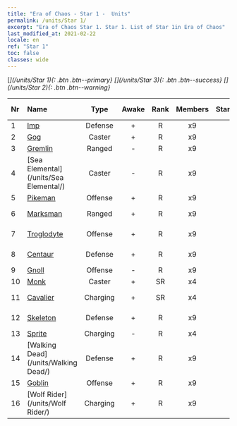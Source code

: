 ```yaml
---
title: "Era of Chaos - Star 1 -  Units"
permalink: /units/Star 1/
excerpt: "Era of Chaos Star 1. Star 1. List of Star 1in Era of Chaos"
last_modified_at: 2021-02-22
locale: en
ref: "Star 1"
toc: false
classes: wide
---
```

 [<i class="fas fa-star"/>](/units/Star 1){: .btn .btn--primary} [<i class="fas fa-star"/><i class="fas fa-star"/><i class="fas fa-star"/>](/units/Star 3){: .btn .btn--success} [<i class="fas fa-star"/><i class="fas fa-star"/>](/units/Star 2){: .btn .btn--warning} 

  | Nr |         Name        |   Type   | Awake |    Rank   |   Members     |  Stars  |  Attack  |     HP    | Awaken Name  |
  |:---|:--------------------|:--------:|:-----:|:---------:|:-------------:|:-------:|:--------:|:---------:|:-------------|
  | 1 | [Imp](/units/Imp/) | Defense | + | R | x9 | <i class="fas fa-star"/> | 51.3 | 1224 |  Familiar  |
  | 2 | [Gog](/units/Gog/) | Caster | + | R | x9 | <i class="fas fa-star"/> | 102.6 | 629 |  Magog  |
  | 3 | [Gremlin](/units/Gremlin/) | Ranged | - | R | x9 | <i class="fas fa-star"/> | 84.4 | 645 |   -   |
  | 4 | [Sea Elemental](/units/Sea Elemental/) | Caster | - | R | x9 | <i class="fas fa-star"/> | 201.8 | 1446 |  Tidal Elemental  |
  | 5 | [Pikeman](/units/Pikeman/) | Offense | + | R | x9 | <i class="fas fa-star"/> | 84.4 | 645 |  Halberdier  |
  | 6 | [Marksman](/units/Marksman/) | Ranged | + | R | x9 | <i class="fas fa-star"/> | 85.3 | 438 |  Master Archer  |
  | 7 | [Troglodyte](/units/Troglodyte/) | Offense | + | R | x9 | <i class="fas fa-star"/> | 86.0 | 744 |  Dark Troglodyte  |
  | 8 | [Centaur](/units/Centaur/) | Defense | + | R | x9 | <i class="fas fa-star"/> | 111.0 | 2691 |  Centaur Captain  |
  | 9 | [Gnoll](/units/Gnoll/) | Offense | - | R | x9 | <i class="fas fa-star"/> | 84.4 | 761 |   -   |
  | 10 | [Monk](/units/Monk/) | Caster | + | SR | x4 | <i class="fas fa-star"/> | 102.6 | 662 |  Zealot  |
  | 11 | [Cavalier](/units/Cavalier/) | Charging | + | SR | x4 | <i class="fas fa-star"/> | 79.4 | 811 |  Champion Knights  |
  | 12 | [Skeleton](/units/Skeleton/) | Defense | + | R | x9 | <i class="fas fa-star"/> | 57.9 | 1158 |  Skeleton Warrior  |
  | 13 | [Sprite](/units/Sprite/) | Charging | - | R | x4 | <i class="fas fa-star"/> | 69.5 | 993 |    |
  | 14 | [Walking Dead](/units/Walking Dead/) | Defense | + | R | x9 | <i class="fas fa-star"/> | 117.7 | 2758 |  Zombie  |
  | 15 | [Goblin](/units/Goblin/) | Offense | + | R | x9 | <i class="fas fa-star"/> | 82.7 | 761 |  Hobgoblin  |
  | 16 | [Wolf Rider](/units/Wolf Rider/) | Charging | + | R | x9 | <i class="fas fa-star"/> | 72.8 | 860 |  Wolf Raider  |
